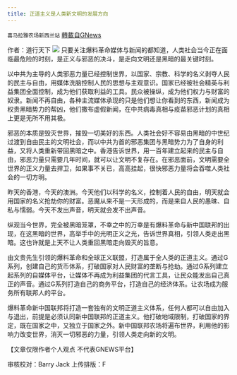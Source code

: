 ```yaml
---
title: 正道主义是人类新文明的发展方向
---
```

`喜马拉雅农场新西兰站` [轉載自GNews](https://gnews.org/zh-hans/1571905/)

作者：道行天下
![](https://assets.gnews.org/wp-content/uploads/2021/10/E0rPzz2VIAA_yoU.jpg)
只要关注爆料革命媒体与新闻的都知道，人类社会当今正在面临最危险的时刻，是正义与邪恶的决斗，是走向文明还是黑暗的最关键时刻。

以中共为主导的人类邪恶力量已经控制世界，以国家、宗教、科学的名义剥夺人民的民主与自由，用媒体洗脑控制人民的思想与主观意识。国家已经被社会精英与利益集团全面控制，成为他们获取利益的工具。民众被操纵，成为他们权力与财富的奴隶。新闻不再自由，各种主流媒体承现的只是他们想让你看到的东西，新闻成为权贵黑暗势力的帮凶，他们撒布虚假新闻，在中共病毒真相与疫苗邪恶计划的真相上更是无所不用其极。

邪恶的本质是毁灭世界，摧毁一切美好的东西。人类社会好不容易由黑暗的中世纪过渡到自由民主的文明社会，而以中共为首的邪恶集团与黑暗势力为了自身的利益，又将人类重新带回黑暗之中。香港告诉世界，用一百年建立起来的民主与自由，邪恶力量只需要几年时间，就可以让文明不复存在。在邪恶面前，文明需要全世界的正义力量去捍卫，如果事不关已，高高挂起，很快邪恶力量将会吞噬人类社会的一切方明。

昨天的香港，今天的澳洲。今天他们以科学的名义，控制着人民的自由，明天就会用国家的名义抢劫你的财富。恶魔从来不是一天形成的，而是来自人民的愚昧、自私与懦弱。今天不发出声音，明天就会发不出声音。

纵观当今世界，完全被黑暗笼罩，不幸之中的万幸是有爆料革命与新中国联邦的出现，在这黑暗的世界，高举手中的光明正义之光，告诉世界真相，引领人类走出黑暗。这也许就是上天不让人类重回黑暗走向毁灭的旨意。

由文贵先生引领的爆料革命和全球正义联盟，打造属于全人类的正道主义。通过G系列，创建自己的货币体系，打破国家对人民财富的垄断与抢劫。通过G系列建立起系列的自媒体平台，让媒体不再成为利益集团的代言工具，让民众能发出自己真正的声音。通过G系列打造自己的商务平台，打造自己的经济体系。让农场成为服务所有联邦人的平台。

爆料革命新中国联邦将打造一套独有的文明正道主义体系，任何人都可以自由加入与退出，前提是必须认同新中国联邦的正道主义。他打破地域限制，打破国家的界定，既在国家之中，又独立于国家之外。新中国联邦农场将遍布世界，利用他的影响力改变世界，消灭一切邪恶的力量，引领人类走向新的文明。

【文章仅限作者个人观点 不代表GNEWS平台】

审核校对：Barry Jack
上传排版：F
